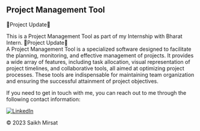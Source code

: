 ## Project Management Tool
🚀Project Update🚀<br>

This is a Project Management Tool as part of my Internship with Bharat Intern.
🚀Project Update🚀<br>
A Project Management Tool is a specialized software designed to facilitate the planning, monitoring, and effective management of projects. It provides a wide array of features, including task allocation, visual representation of project timelines, and collaborative tools, all aimed at optimizing project processes. These tools are indispensable for maintaining team organization and ensuring the successful attainment of project objectives.

If you need to get in touch with me, you can reach out to me through the following contact information:<br>

<a href="https://www.linkedin.com/in/saikhmirsat/"><img alt="LinkedIn" src="https://img.shields.io/badge/linkedin-%230077B5.svg?style=for-the-badge&logo=linkedin&logoColor=white"/></a>



© 2023 Saikh Mirsat
